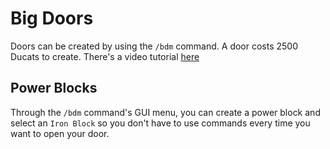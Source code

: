 # Big Doors

Doors can be created by using the `/bdm` command.
A door costs 2500 Ducats to create.
There's a video tutorial [here](https://www.youtube.com/watch?v=AYnM5divwN4)

## Power Blocks

Through the `/bdm` command's GUI menu, you can create a power block
and select an `Iron Block` so you don't have to use commands every time you
want to open your door.
